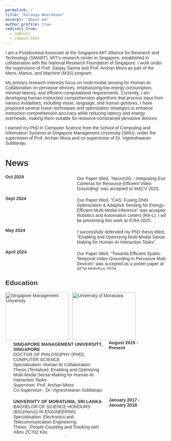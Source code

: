 ```yaml
---
permalink: /
title: "Dulanga Weerakoon"
excerpt: "About me"
author_profile: true
redirect_from: 
  - /about/
  - /about.html
---
```


I am a Postdoctoral Associate at the Singapore-MIT Alliance for Research and Technology (SMART), MIT's research center in Singapore, established in collaboration with the National Research Foundation of Singapore. I work under the supervision of Prof. Sanjay Sarma and Prof. Archan Misra as part of the Mens, Manus, and Machine (M3S) program.

My primary research interests focus on multi-modal sensing for Human-AI Collaboration on pervasive devices, emphasizing low energy consumption, minimal latency, and efficient computational requirements. Currently, I am developing human instruction comprehension algorithms that process input from various modalities, including vision, language, and human gestures. I have proposed several fusion techniques and optimization strategies to enhance instruction comprehension accuracy while reducing latency and energy overheads, making them suitable for resource-constrained pervasive devices.

I earned my PhD in Computer Science from the School of Computing and Information Systems at Singapore Management University (SMU), under the supervision of Prof. Archan Misra and co-supervision of Dr. Vigneshwaran Subbaraju.

News
===
  <style>
    body {
      font-family: Arial, sans-serif;
      color: #333;
    }

    .bullet-list {
      list-style-type: none;
      margin: 0;
      padding: 0;
      max-height: 300px; /* Set the maximum height for the scrollable list */
      overflow-y: auto; /* Add vertical scroll when list exceeds max height */
    }

    .bullet-list li {
      display: flex; /* Use flexbox layout */
      margin-bottom: 15px;
    }

    .bullet-list li strong {
      font-weight: bold;
      min-width: 100px;
      margin-right: 100px; /* Increased indentation for the date */
    }

    .bullet-list li .description {
      flex: 1; /* Expand to fill remaining space */
      margin-top: 5px;
      margin-left: 25px; /* Increased indentation for the description */
      min-width: 300px; /* Adjust the min-width based on the longest description text */
    }

    .bullet-list li:last-child {
      margin-bottom: 0;
    }

  </style>
<body>
  <ul class="bullet-list">
              <li>
      <strong>Oct 2024</strong>
      <span class="description">Our Paper titled, "NeuroViG - Integrating Event Cameras for Resource-Efficient Video Grounding" was accepted to WACV 2025.</span>
    </li>
          <li>
      <strong>Sept 2024</strong>
      <span class="description">Our Paper titled, "CAS: Fusing DNN Optimization & Adaptive Sensing for Energy-Efficient Multi-Modal Inference" was accepted Robotics and Automation Letters (RA-L). I will be presenting this work at ICRA 2025.</span>
    </li>
          <li>
      <strong>May 2024</strong>
      <span class="description">I successfully defended my PhD thesis titled, "Enabling and Optimizing Multi-Modal Sense-Making for Human-AI Interaction Tasks".</span>
    </li>
        <li>
      <strong>April 2024</strong>
      <span class="description">Our Paper titled, "Towards Efficient Spatio-Temporal Video Grounding in Pervasive Mobile Devices" was accepted as a poster paper at ACM MobiSys 2024.</span>
    </li>
      <li>
      <strong>Oct 2023</strong>
      <span class="description">Our Paper titled, "VGGlass - Demonstrating Visual Grounding and Localization Synergy with a LiDAR-enabled Smart-Glass" was accepted as a demo paper at ACM SenSys 2023.</span>
    </li>
    <li>
      <strong>Jul 2023</strong>
      <span class="description">I was offered Presidential Doctoral Fellowship in Computing at SMU, which is provided to exceptionally qualified students at SMU based on their research outcomes.</span>
    </li>
    <li>
      <strong>Jan 2023</strong>
      <span class="description">I was offered a PhD Research Attachment at Institute of High Performance Computing (IHPC), A*STAR, Singapore</span>
    </li>
    <li>
      <strong>Dec 2022</strong>
      <span class="description">Our Paper titled, "Demonstrating Multi-modal Human Instruction Comprehension with AR Smart Glass" was accepted as a demo paper at COMSNETS 2023.</span>
    </li>
    <li>
      <strong>Jul 2022</strong>
      <span class="description">Our Paper titled, "Demonstrating Multi-modal Human Instruction Comprehension with AR Smart Glass" was accepted as a demo paper at COMSNETS 2023.</span>
    </li>
    <li>
      <strong>Jun 2022</strong>
      <span class="description">Our Paper titled, "SoftSkip: Empowering Multi-Modal Dynamic Pruning for Single-Stage Referring Comprehension" was accepted to ACM Multimedia 2022.</span>
    </li>
    <li>
      <strong>Jun 2022</strong>
      <span class="description">Our Paper titled, "COSM2IC: Optimizing Real-time Multi-Modal Instruction Comprehension" was accepted to IROS 2022.</span>
    </li>
  </ul>
</body>

  <style>
    .image-container {
      display: flex;
      align-items: center;
    }
    .image-container h2 {
      margin-right: 15px; /* Add some space to the right of the headline */
    }
    .image-container img {
      width: 200px; /* Set the width of each image */
      height: 150px; /* Set the height of each image */
      margin-right: 10px; /* Add some spacing between the images */
    }
  </style>

<body>
  <h2>Education</h2>
  <div class="image-container">
    <img src="https://dulangaweerakoon.com/images/SMU.webp" alt="Singapore Management University">
    <img src="https://dulangaweerakoon.com/images/UOM.png" alt="University of Moratuwa">
  </div>
</body>
<style>
    body {
      font-family: Arial, sans-serif;
      color: #333;
    }
    .bullet-list {
      list-style-type: none;
      margin: 0;
      padding: 0;
      max-height: 300px; /* Set the maximum height for the scrollable list */
      overflow-y: auto; /* Add vertical scroll when list exceeds max height */
    }
    .bullet-list li {
      display: flex; /* Use flexbox layout */
      margin-bottom: 15px;
    }
    .bullet-list li strong {
      font-weight: bold;
      min-width: 100px;
      margin-right: 100px; /* Increased indentation for the date */
    }
    .bullet-list li .description {
      flex: 1; /* Expand to fill remaining space */
      margin-top: 5px;
      margin-left: 25px; /* Increased indentation for the description */
      /* min-width: 300px; /* Adjust the min-width based on the longest description text */
    }
    .bullet-list li:last-child {
      margin-bottom: 0;
    }
  </style>
<body>    
  <ul class="bullet-list">
    <li>
        <span class="description">
          <b>SINGAPORE MANAGEMENT UNIVERSITY, SINGAPORE</b><br>
          DOCTOR OF PHILOSOPHY (PHD), COMPUTER SCIENCE<br>
          Specialisation: Human AI Collaboration<br>
          Thesis (Tentative): Enabling and Optimizing Multi-Modal Sense-Making for Human-AI Interaction Tasks<br>
          Supervisor: Prof. Archan Misra<br>
          Co-Supervisor : Dr. Vigneshwaran Subbaraju
        </span>
        <strong>August 2019 - Present</strong>
      </li>
      <li>
        <span class="description">
          <b>UNIVERSITY OF MORATUWA, SRI LANKA</b><br>
          BACHELOR OF SCIENCE HONOURS (BSc(Hons)) IN ENGINEERING<br>
          Specialisation: Electronics and Telecommunication Engineering<br>
          Thesis : People Counting and Tracking with Xilinx ZC702 Kits<br>
          Supervisor:Dr. Ranga Rodrigo <br>
          Co-Supervisor : Dr. Ajith Pasquel
        </span>
        <strong>January 2017 - January 2018</strong>
      </li>



